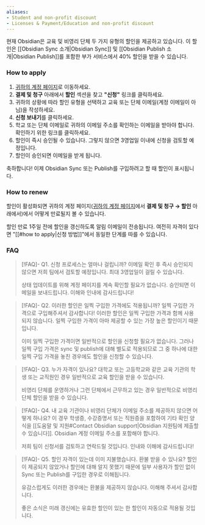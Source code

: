 ```yaml
---
aliases:
- Student and non-profit discount
- Licenses & Payment/Education and non-profit discount
---
```


현재 Obsidian은 교육 및 비영리 단체 두 가지 유형의 할인을 제공하고 있습니다. 이 할인은 [[Obsidian Sync 소개|Obsidian Sync]] 및 [[Obsidian Publish 소개|Obsidian Publish]]를 포함한 부가 서비스에서 40% 할인을 받을 수 있습니다.

### How to apply

1. [귀하의 계정 페이지](https://obsidian.md/account)로 이동하세요.
2. **결제 및 청구** 아래에서 **할인** 섹션을 찾고 **"신청"** 링크를 클릭하세요.
3. 귀하의 상황에 따라 할인 유형을 선택하고 교육 또는 단체 이메일(계정 이메일이 아님)을 작성하세요.
4. **신청 보내기**를 클릭하세요.
5. 학교 또는 단체 이메일로 귀하의 이메일 주소를 확인하는 이메일을 받아야 합니다. 확인하기 위한 링크를 클릭하세요.
6. 할인이 즉시 승인될 수 있습니다. 그렇지 않으면 3영업일 이내에 신청을 검토할 예정입니다.
7. 할인이 승인되면 이메일을 받게 됩니다.

축하합니다! 이제 Obsidian Sync 또는 Publish를 구입하려고 할 때 할인이 표시됩니다.

### How to renew

할인이 활성화되면 귀하의 계정 페이지([귀하의 계정 페이지](https://obsidian.md/account)에서 **결제 및 청구 → 할인** 아래에서)에서 어떻게 만료될지 볼 수 있습니다.

할인 만료 1주일 전에 할인을 갱신하도록 알림 이메일이 전송됩니다. 여전히 자격이 있다면 "[[#how to apply|신청 방법]]"에서 동일한 단계를 따를 수 있습니다.

### FAQ

> [!FAQ]- Q1. 신청 프로세스는 얼마나 걸립니까?
> 이메일 확인 후 즉시 승인되지 않으면 저희 팀에서 검토할 예정입니다. 최대 3영업일이 걸릴 수 있습니다.
>
> 상태 업데이트를 위해 계정 페이지를 계속 확인할 필요가 없습니다. 승인되면 이메일을 보내드립니다. 이해와 인내에 감사드립니다!

> [!FAQ]- Q2. 이러한 할인은 일찍 구입한 가격에도 적용됩니까?
> 일찍 구입한 가격으로 구입해주셔서 감사합니다! 이러한 할인은 일찍 구입한 가격과 함께 사용되지 않습니다. 일찍 구입한 가격이 아마 제공할 수 있는 가장 높은 할인이기 때문입니다.
>
> 이미 일찍 구입한 가격이면 일반적으로 할인을 신청할 필요가 없습니다. 그러나 일찍 구입 가격은 sync 및 publish에 대해 별도로 적용되므로 그 중 하나에 대한 일찍 구입 가격을 놓친 경우에도 할인을 신청할 수 있습니다.

> [!FAQ]- Q3. 누가 자격이 있나요?
> 대학교 또는 고등학교와 같은 교육 기관의 학생 또는 교직원인 경우 일반적으로 교육 할인을 받을 수 있습니다.
>
> 비영리 단체를 운영하거나 그런 단체에서 근무하고 있는 경우 일반적으로 비영리 단체 할인을 받을 수 있습니다.

> [!FAQ]- Q4. 내 교육 기관이나 비영리 단체가 이메일 주소를 제공하지 않으면 어떻게 하나요?
> 이 경우 학생증, 수강증명서 또는 직원증을 포함하여 기타 확인 양식을 [[도움말 및 지원#Contact Obsidian support|Obsidian 지원팀에 제출할 수 있습니다]]. Obsidian 계정 이메일 주소를 포함해야 합니다.
> 
> 저희 팀이 신청서를 검토하고 연락드릴 것입니다. 인내와 이해에 감사드립니다!

> [!FAQ]- Q5. 할인 자격이 있는데 이미 지불했습니다. 환불 받을 수 있나요?
> 할인이 제공되지 않았거나 할인에 대해 알지 못했기 때문에 일부 사용자가 할인 없이 Sync 또는 Publish를 구입한 경우로 이해됩니다.
>
> 유감스럽게도 이러한 경우에는 환불을 제공하지 않습니다. 이해해 주셔서 감사합니다.
>
> 좋은 소식은 미래 갱신에는 유효한 할인이 있는 한 할인이 자동으로 적용될 것입니다.
